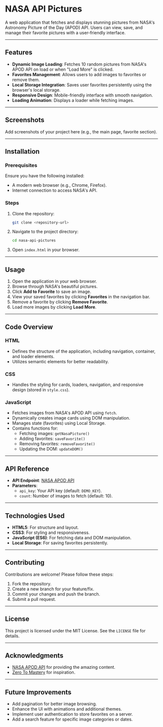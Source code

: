 # NASA API Pictures

A web application that fetches and displays stunning pictures from NASA's Astronomy Picture of the Day (APOD) API. Users can view, save, and manage their favorite pictures with a user-friendly interface.

---

## Features

- **Dynamic Image Loading**: Fetches 10 random pictures from NASA's APOD API on load or when "Load More" is clicked.
- **Favorites Management**: Allows users to add images to favorites or remove them.
- **Local Storage Integration**: Saves user favorites persistently using the browser's local storage.
- **Responsive Design**: Mobile-friendly interface with smooth navigation.
- **Loading Animation**: Displays a loader while fetching images.

---

## Screenshots

Add screenshots of your project here (e.g., the main page, favorite section).

---

## Installation

### Prerequisites

Ensure you have the following installed:

- A modern web browser (e.g., Chrome, Firefox).
- Internet connection to access NASA's API.

### Steps

1. Clone the repository:
   ```bash
   git clone <repository-url>
   ```

2. Navigate to the project directory:
   ```bash
   cd nasa-api-pictures
   ```

3. Open `index.html` in your browser.

---

## Usage

1. Open the application in your web browser.
2. Browse through NASA's beautiful pictures.
3. Click **Add to Favorite** to save an image.
4. View your saved favorites by clicking **Favorites** in the navigation bar.
5. Remove a favorite by clicking **Remove Favorite**.
6. Load more images by clicking **Load More**.

---

## Code Overview

### HTML

- Defines the structure of the application, including navigation, container, and loader elements.
- Utilizes semantic elements for better readability.

### CSS

- Handles the styling for cards, loaders, navigation, and responsive design (stored in `style.css`).

### JavaScript

- Fetches images from NASA's APOD API using `fetch`.
- Dynamically creates image cards using DOM manipulation.
- Manages state (favorites) using Local Storage.
- Contains functions for:
  - Fetching images: `getNasaPicture()`
  - Adding favorites: `saveFavorite()`
  - Removing favorites: `removeFavorite()`
  - Updating the DOM: `updateDOM()`

---

## API Reference

- **API Endpoint**: [NASA APOD API](https://api.nasa.gov/)
- **Parameters**:
  - `api_key`: Your API key (default: `DEMO_KEY`).
  - `count`: Number of images to fetch (default: 10).

---

## Technologies Used

- **HTML5**: For structure and layout.
- **CSS3**: For styling and responsiveness.
- **JavaScript (ES6)**: For fetching data and DOM manipulation.
- **Local Storage**: For saving favorites persistently.

---

## Contributing

Contributions are welcome! Please follow these steps:

1. Fork the repository.
2. Create a new branch for your feature/fix.
3. Commit your changes and push the branch.
4. Submit a pull request.

---

## License

This project is licensed under the MIT License. See the `LICENSE` file for details.

---

## Acknowledgments

- [NASA APOD API](https://api.nasa.gov/) for providing the amazing content.
- [Zero To Mastery](https://zerotomastery.io/) for inspiration.

---

## Future Improvements

- Add pagination for better image browsing.
- Enhance the UI with animations and additional themes.
- Implement user authentication to store favorites on a server.
- Add a search feature for specific image categories or dates.
